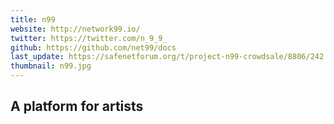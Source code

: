 ```yaml
---
title: n99
website: http://network99.io/
twitter: https://twitter.com/n_9_9_
github: https://github.com/net99/docs
last_update: https://safenetforum.org/t/project-n99-crowdsale/8806/242
thumbnail: n99.jpg
---
```


## A platform for artists
